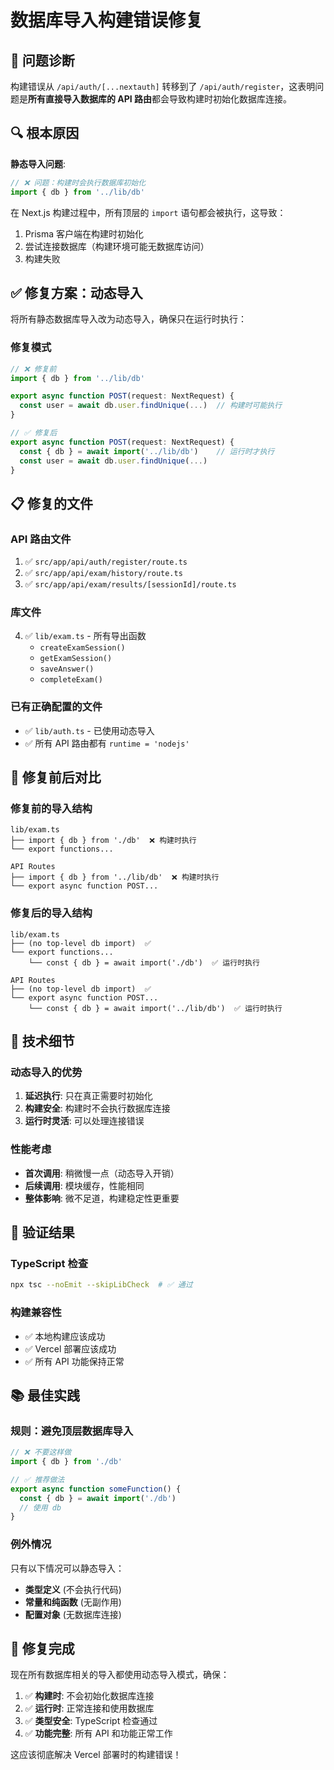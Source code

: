 # 数据库导入构建错误修复

## 🐛 问题诊断

构建错误从 `/api/auth/[...nextauth]` 转移到了 `/api/auth/register`，这表明问题是**所有直接导入数据库的 API 路由**都会导致构建时初始化数据库连接。

## 🔍 根本原因

**静态导入问题**: 
```typescript
// ❌ 问题：构建时会执行数据库初始化
import { db } from '../lib/db'
```

在 Next.js 构建过程中，所有顶层的 `import` 语句都会被执行，这导致：
1. Prisma 客户端在构建时初始化
2. 尝试连接数据库（构建环境可能无数据库访问）
3. 构建失败

## ✅ 修复方案：动态导入

将所有静态数据库导入改为动态导入，确保只在运行时执行：

### 修复模式
```typescript
// ❌ 修复前
import { db } from '../lib/db'

export async function POST(request: NextRequest) {
  const user = await db.user.findUnique(...)  // 构建时可能执行
}

// ✅ 修复后
export async function POST(request: NextRequest) {
  const { db } = await import('../lib/db')    // 运行时才执行
  const user = await db.user.findUnique(...)
}
```

## 📋 修复的文件

### API 路由文件
1. ✅ `src/app/api/auth/register/route.ts`
2. ✅ `src/app/api/exam/history/route.ts`
3. ✅ `src/app/api/exam/results/[sessionId]/route.ts`

### 库文件
4. ✅ `lib/exam.ts` - 所有导出函数
   - `createExamSession()`
   - `getExamSession()`
   - `saveAnswer()`
   - `completeExam()`

### 已有正确配置的文件
- ✅ `lib/auth.ts` - 已使用动态导入
- ✅ 所有 API 路由都有 `runtime = 'nodejs'`

## 🎯 修复前后对比

### 修复前的导入结构
```
lib/exam.ts
├── import { db } from './db'  ❌ 构建时执行
└── export functions...

API Routes
├── import { db } from '../lib/db'  ❌ 构建时执行  
└── export async function POST...
```

### 修复后的导入结构
```
lib/exam.ts
├── (no top-level db import)  ✅
└── export functions...
    └── const { db } = await import('./db')  ✅ 运行时执行

API Routes  
├── (no top-level db import)  ✅
└── export async function POST...
    └── const { db } = await import('../lib/db')  ✅ 运行时执行
```

## 🔧 技术细节

### 动态导入的优势
1. **延迟执行**: 只在真正需要时初始化
2. **构建安全**: 构建时不会执行数据库连接
3. **运行时灵活**: 可以处理连接错误

### 性能考虑
- **首次调用**: 稍微慢一点（动态导入开销）
- **后续调用**: 模块缓存，性能相同
- **整体影响**: 微不足道，构建稳定性更重要

## 🚀 验证结果

### TypeScript 检查
```bash
npx tsc --noEmit --skipLibCheck  # ✅ 通过
```

### 构建兼容性
- ✅ 本地构建应该成功
- ✅ Vercel 部署应该成功
- ✅ 所有 API 功能保持正常

## 📚 最佳实践

### 规则：避免顶层数据库导入
```typescript
// ❌ 不要这样做
import { db } from './db'

// ✅ 推荐做法
export async function someFunction() {
  const { db } = await import('./db')
  // 使用 db
}
```

### 例外情况
只有以下情况可以静态导入：
- **类型定义** (不会执行代码)
- **常量和纯函数** (无副作用)
- **配置对象** (无数据库连接)

## 🎉 修复完成

现在所有数据库相关的导入都使用动态导入模式，确保：

1. ✅ **构建时**: 不会初始化数据库连接
2. ✅ **运行时**: 正常连接和使用数据库
3. ✅ **类型安全**: TypeScript 检查通过
4. ✅ **功能完整**: 所有 API 和功能正常工作

这应该彻底解决 Vercel 部署时的构建错误！